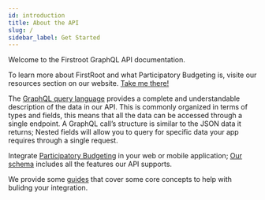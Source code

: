```yaml
---
id: introduction
title: About the API
slug: /
sidebar_label: Get Started
---
```


Welcome to the Firstroot GraphQL API documentation.

To learn more about FirstRoot and what Participatory Budgeting is, visite our resources section on our website. [Take me there!](https://firstroot.co/teacher-resources/)

The [GraphQL query language](https://www.graphql.com/) provides a complete and understandable description of the data in our API. This is commonly organized in terms of types and fields, this means that all the data can be accessed through a single endpoint.
A GraphQL call’s structure is similar to the JSON data it returns; Nested fields will allow you to query for specific data your app requires through a single request.

Integrate [Participatory Budgeting](https://www.youtube.com/watch?v=xI3_KWBWXSE) in your web or mobile application; [Our schema](/api/schema) includes all the features our API supports. 

We provide some [guides](pbcycle) that cover some core concepts to help with bulidng your integration.
